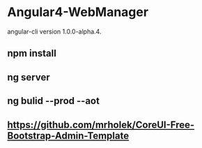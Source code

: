 # Angular4-WebManager

angular-cli version 1.0.0-alpha.4.

## npm install 

## ng server 

## ng bulid --prod --aot

## https://github.com/mrholek/CoreUI-Free-Bootstrap-Admin-Template

